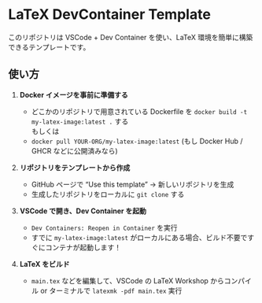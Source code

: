 # LaTeX DevContainer Template

このリポジトリは VSCode + Dev Container を使い、LaTeX 環境を簡単に構築できるテンプレートです。

## 使い方

1. **Docker イメージを事前に準備する**
   - どこかのリポジトリで用意されている Dockerfile を `docker build -t my-latex-image:latest .` する  
     もしくは  
   - `docker pull YOUR-ORG/my-latex-image:latest` (もし Docker Hub / GHCR などに公開済みなら)
   
2. **リポジトリをテンプレートから作成**
   - GitHub ページで “Use this template” → 新しいリポジトリを生成
   - 生成したリポジトリをローカルに `git clone` する

3. **VSCode で開き、Dev Container を起動**
   - `Dev Containers: Reopen in Container` を実行  
   - すでに `my-latex-image:latest` がローカルにある場合、ビルド不要ですぐにコンテナが起動します！

4. **LaTeX をビルド**
   - `main.tex` などを編集して、VSCode の LaTeX Workshop からコンパイル or ターミナルで `latexmk -pdf main.tex` 実行